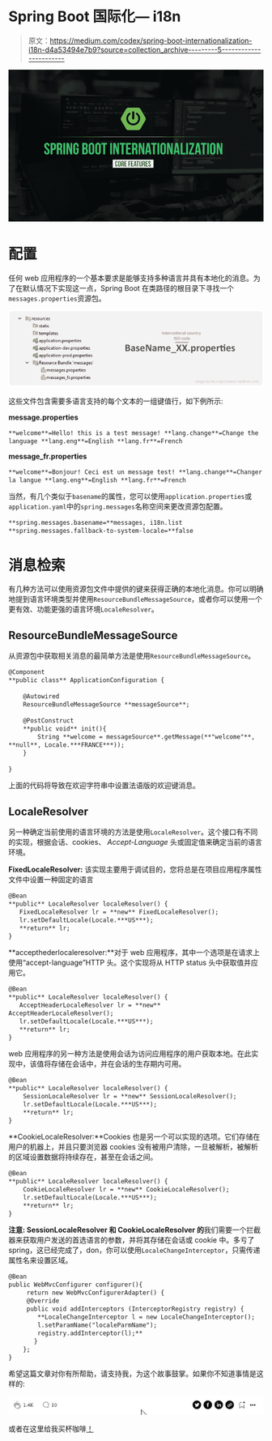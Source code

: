 # Spring Boot 国际化— i18n

> 原文：<https://medium.com/codex/spring-boot-internationalization-i18n-d4a53494e7b9?source=collection_archive---------5----------------------->

![](img/eed99d10dfa5080df004e5c7b2e8be55.png)

# 配置

任何 web 应用程序的一个基本要求是能够支持多种语言并具有本地化的消息。为了在默认情况下实现这一点，Spring Boot 在类路径的根目录下寻找一个`messages.properties`资源包。

![](img/5970ee8f58c2e0d76c4f45825b715a02.png)

这些文件包含需要多语言支持的每个文本的一组键值行，如下例所示:

**message.properties**

```
**welcome**=Hello! this is a test message! **lang.change**=Change the language **lang.eng**=English **lang.fr**=French
```

**message_fr.properties**

```
**welcome**=Bonjour! Ceci est un message test! **lang.change**=Changer la langue **lang.eng**=English **lang.fr**=French
```

当然，有几个类似于`basename`的属性，您可以使用`application.properties`或`application.yaml`中的`spring.messages`名称空间来更改资源包配置。

```
**spring.messages.basename=**messages, i18n.list
**spring.messages.fallback-to-system-locale=**false
```

# 消息检索

有几种方法可以使用资源包文件中提供的键来获得正确的本地化消息。你可以明确地提到语言环境类型并使用`ResourceBundleMessageSource`，或者你可以使用一个更有效、功能更强的语言环境`LocaleResolver`。

## ResourceBundleMessageSource

从资源包中获取相关消息的最简单方法是使用`ResourceBundleMessageSource`。

```
@Component
**public class** ApplicationConfiguration {

    @Autowired
    ResourceBundleMessageSource **messageSource**;

    @PostConstruct
    **public void** init(){
        String **welcome = messageSource**.getMessage(**"welcome"**, **null**, Locale.***FRANCE***));
    }

}
```

上面的代码将导致在欢迎字符串中设置法语版的欢迎键消息。

## LocaleResolver

另一种确定当前使用的语言环境的方法是使用`LocaleResolver`。这个接口有不同的实现，根据会话、cookies、 *Accept-Language* 头或固定值来确定当前的语言环境。

**FixedLocaleResolver:** 该实现主要用于调试目的，您将总是在项目应用程序属性文件中设置一种固定的语言

```
@Bean
**public** LocaleResolver localeResolver() {
   FixedLocaleResolver lr = **new** FixedLocaleResolver();
   lr.setDefaultLocale(Locale.***US***);
   **return** lr;
}
```

**accepthederlocaleresolver:**对于 web 应用程序，其中一个选项是在请求上使用“accept-language”HTTP 头。这个实现将从 HTTP status 头中获取值并应用它。

```
@Bean
**public** LocaleResolver localeResolver() {
   AcceptHeaderLocaleResolver lr = **new** AcceptHeaderLocaleResolver();
   lr.setDefaultLocale(Locale.***US***);
   **return** lr;
}
```

web 应用程序的另一种方法是使用会话为访问应用程序的用户获取本地。在此实现中，该值将存储在会话中，并在会话的生存期内可用。

```
@Bean
**public** LocaleResolver localeResolver() {
    SessionLocaleResolver lr = **new** SessionLocaleResolver();
    lr.setDefaultLocale(Locale.***US***);
    **return** lr;
}
```

**CookieLocaleResolver:**Cookies 也是另一个可以实现的选项。它们存储在用户的机器上，并且只要浏览器 cookies 没有被用户清除，一旦被解析，被解析的区域设置数据将持续存在，甚至在会话之间。

```
@Bean
**public** LocaleResolver localeResolver() {
    CookieLocaleResolver lr = **new** CookieLocaleResolver();
    lr.setDefaultLocale(Locale.***US***);
    **return** lr;
}
```

**注意: **SessionLocaleResolver** 和 **CookieLocaleResolver** 的**我们需要一个拦截器来获取用户发送的首选语言的参数，并将其存储在会话或 cookie 中。多亏了 spring，这已经完成了，don，你可以使用`LocaleChangeInterceptor`，只需传递属性名来设置区域。

```
@Bean
public WebMvcConfigurer configurer(){
     return new WebMvcConfigurerAdapter() {
     @Override
     public void addInterceptors (InterceptorRegistry registry) {
        **LocaleChangeInterceptor l = new LocaleChangeInterceptor();
        l.setParamName("localeParmName");
        registry.addInterceptor(l);**
       }
    };
}
```

希望这篇文章对你有所帮助，请支持我，为这个故事鼓掌。如果你不知道事情是这样的:

![](img/132f582a8bfb627acd6e41cb2efa0af1.png)

或者在这里给我买杯咖啡[！](https://www.buymeacoffee.com/fpashaee)
